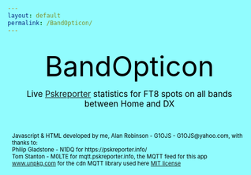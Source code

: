 ```yaml
---
layout: default
permalink: /BandOpticon/
---
```


<!-- Next steps
Add option to enter your own call & see the same stats but for your call only (under the TX,rx, sq in the band details box)

Validation for home squares definition

Allow edit of purge time and refresh time

-->

<html>
<head><style>
:root {background-color: #91FCFE; color:black;text-align: left; font-size: 1em;}
#main_content { background-color: #DFF8FE; color:black;text-align: left; font-size: 1em;}
div {margin: 2px;  padding: 5px;}
#BO_title {text-align: center; font-size: 4em;}
#BO_subtitle {text-align: center; font-size: 1.2em;}
#credits {color:black; font-size: 0.8em;}
.detail > div {background-color: rgba(255, 255, 255, 0.8);}
.transmit {color:red; }
.receive {color:green; }
.interzone {color:blue; }
.outgoing {color:Fuchsia; }
.incoming {color:olive;}
.bandblock {display: grid; grid-template-columns: auto auto auto auto auto;}
.bandblock > div {background-color: rgba(255, 255, 255, 0.8);}
</style>
</head>

<body id="BandOpticonBody"><div>
<div id="BO_title" name="BO_title">BandOpticon</div>
<div id="BO_subtitle" name="BO_subtitle">Live <a href='https://pskreporter.info/'>Pskreporter</a> statistics for FT8 spots on all bands between Home and DX</div>
<div class="detail" id="controls" name="controls"></div>
<div class="detail" id="detail" name="detail"></div>
<div class="bandblock" id="bandblock"></div>
<div class="detail" id="credits" name="credits">
  Javascript & HTML developed by me, Alan Robinson - G1OJS - G1OJS@yahoo.com, with thanks to:<BR>
  Philip Gladstone - N1DQ for https://pskreporter.info/<br>
  Tom Stanton - M0LTE for mqtt.pskreporter.info, the MQTT feed for this app<br>
  <a href='https://www.unpkg.com/browse/mqtt@5.10.1/README.md'>www.unpkg.com</a> 
  for the cdn MQTT library used here <a href='https://www.unpkg.com/browse/mqtt@5.10.1/LICENSE.md'>MIT license</a>
</div>
</div></body>

<!--Get the library for MQTT functions -->
<script src="https://unpkg.com/mqtt/dist/mqtt.min.js"></script>

<script>
  function updateDetails(newWant){
  // this is clunky and risks not being defned if loading order differs?
    if(!(typeof newWant==='undefined')) {
       if(newWant>=0) {detailWanted=newWant} else {detailWanted="Layout"}
    };
    if(detailWanted=="Layout"){
      detail.innerHTML="<div>Band box layout:<br><strong>Band</strong><br> \
         Spots: number of spots "+
         "<span class='interzone'> Home &#8680 Home /</span>"+
         "<span class='outgoing'> Home &#8680 DX /</span>"+
         "<span class='incoming'> DX &#8680 Home</span><br>"+
         "<span class='transmit'>Tx Calls: number of unique calls in 'Home' received by anyone</span><br> \
         <span class='receive'>Rx Calls: number of unique calls in 'Home' receiving anyone</span></div>"
    } else {
      showBandActiveCallsInDetails(detailWanted);
    }
  }

  function updateControls(){
    var now = new Date;
    var utc_timestamp = now.getUTCDate()+"/"+now.getUTCMonth()+"/"+now.getUTCFullYear()+" "
       +("0"+now.getUTCHours()).substr(-2)+":"
       +("0"+now.getUTCMinutes()).substr(-2)+":"
       +("0"+now.getUTCSeconds()).substr(-2)+" UTC";
    var runningmins=Math.trunc(((now-tStart)/1000) / 60);
    controls.innerHTML="<div><strong>"+utc_timestamp+"</strong> (running for "+runningmins+" minutes)"+
       "<br>Home = Squares "+Squares+" <a href='#controls' onclick='editSquares();'>edit</a><br>"+
       "Spots purged when older than "+purgeMinutes+" minutes"
  }

  // Define the Squares and Bands of interest
  //localStorage.removeItem('Squares')
  if(localStorage.getItem('Squares')){
    var Squares=JSON.parse(localStorage.getItem('Squares'));
  } else {
    var Squares=["IO","JO01","JO02","JO03","JO04"];
    localStorage.setItem('Squares', JSON.stringify(Squares));
  }

  const Bands=["160m","80m","60m","40m","30m","20m","17m","15m","12m","10m","6m","4m","2m","70cm","23cm"];
  const refreshSeconds=2;
  const purgeMinutes=5;
  let detailWanted="Layout";
  let spots=[];
  let tWrite=Date.now();
  let tStart=Date.now();
  updateDetails();
  updateControls();

  function editSquares(){
    var resp=prompt("Enter Squares",Squares);
 //   var regex=/^(([0-9]+)(,(?=[0-9]))?)+$/;
 //   if (regex.test(resp)) {
      Squares=resp;
      updateControls();
      localStorage.setItem('Squares', Squares);
      spots=[];
      tWrite=0; //forces an onmessage screen update
 //   } else {
 //     alert("Squares list must be comma-separated valid squares");
 //   }
  }

// Add in the boxes for all bands, and inside them the required outputs with IDs
var toAdd = document.createDocumentFragment();
for(var i=0; i < Bands.length; i++){
   var newDiv = document.createElement('div');
   newDiv.id = Bands[i];     
   newDiv.innerHTML="<strong>"+Bands[i]+"</strong> \
     <a href='#controls' onclick='updateDetails("+i+");'> details</a><br> \
     <output id='"+Bands[i]+"spots'></output><br> \
     <output id='"+Bands[i]+"calls'></output>";
   toAdd.appendChild(newDiv);
}
document.getElementById('bandblock').appendChild(toAdd);

  // Connect to Pskreporter and subscribe on connect
  const client=mqtt.connect("wss://mqtt.pskreporter.info:1886");
  client.onSuccess=client.subscribe('pskr/filter/v2/+/FT8/+/+/+/+/+/#');
  client.on("message", (filter,message) => {onMessage(message.toString());}  );

  function onMessage(message){    
    if ( (Date.now()-tWrite)/1000 > refreshSeconds ){
    	tWrite=Date.now();
      purgeSpots();
      writeBandSpotStats();
      writeBandActiveCallStats();
      updateDetails();
      updateControls();
    }
    b=getVal("b",message); //ignore nessages for bands we aren't set up to watch
    if(!Bands.includes(b)) {return;}
    
    sl=getVal("sl",message);
    if(SquareInHome(sl)){addSpot(message); return;}
    rl=getVal("rl",message);
    if(SquareInHome(rl)){addSpot(message);}
  }
  
  function purgeSpots(){
    var del=[];
    for (let iSpot=0; iSpot < spots.length; iSpot++) {
      var spot=spots[iSpot];
      var tSpot=spot[1];
      if((Date.now()/1000-tSpot)/60 > purgeMinutes) {del.push(iSpot)}
    }
    for (let iSpot=0; iSpot <del.length;iSpot++){spots.splice(del[iSpot],1)}
  }
  
  function addSpot(message){
    band=getVal("b",message);
    senderCall=getVal("sc",message);
    receiverCall=getVal("rc",message);
    senderSq=getVal("sl",message).toUpperCase();
    receiverSq=getVal("rl",message).toUpperCase();
    tSpot=parseInt(getVal("t",message));
    spots.push([band,tSpot,senderCall,receiverCall,senderSq,receiverSq]);
  }
  
  function writeBandSpotStats(){
    var bandStats = [];
    for(let i = 0; i < Bands.length; i++) {
        bandStats[i]=[];
        bandStats[i][0]=0;
        bandStats[i][1]=0;
        bandStats[i][2]=0;
    }
    for (let iSpot=0; iSpot < spots.length; iSpot++) {
      var spot=spots[iSpot];
      var dircode=0;    // dircode is 0=H->H, 1=DX->H, 2=H->DX, 3=DX-DX
      if(!SquareInHome(spots[iSpot][4])) {dircode+=1};
      if(!SquareInHome(spots[iSpot][5])) {dircode+=2};
      iBand=Bands.indexOf(spot[0]);
      if(dircode>2 || iBand==-1){
         console.log("Bad spot "+spot);
      } else {
         bandStats[iBand][dircode]+=1;
      }
    }
    for (let iBand=0; iBand < Bands.length; iBand++) {
      var snum=bandStats[iBand];
      document.getElementById(Bands[iBand]+"spots").innerHTML=
        "Spots "+snum[0]
        +"/<span class='outgoing'>"+snum[2]
        +"</span>/<span class='incoming'>"+snum[1]
        +"</span>";
    }
  }
  
   function writeBandActiveCallStats(){
  //spots array 0=band,1=tSpot,2=senderCall,3=receiverCall,4=senderSq,5=receiverSq
     for (iBand=0; iBand<Bands.length; iBand++){
       //note - we use sets here as an easy way of counting unique calls
       var active_tx=new Set;
       var active_rx=new Set;
       for (let iSpot=1; iSpot < spots.length; iSpot++) {
         var spot=spots[iSpot];
         if(spot[0]==Bands[iBand]){
           if(SquareInHome(spot[4])) {active_tx.add(spot[2])};
           if(SquareInHome(spot[5])) {active_rx.add(spot[3])};
         }
       }
       document.getElementById(Bands[iBand]+"calls").innerHTML=
         "<span class='transmit'>Tx Calls "+active_tx.size+"</span><br>"+
         "<span class='receive'>"+"Rx Calls "+active_rx.size+"</span>";
     }
   }
    
  function showBandActiveCallsInDetails(iBand){

    var active_tx=new Set;
    var active_rx=new Set;
    var Sq2_reached=new Set;
    var Sq2_spotted=new Set;
    var Sq4_reached=new Set;
    var Sq4_spotted=new Set;
    for (let iSpot=1; iSpot < spots.length; iSpot++) {
      var spot=spots[iSpot];
  //spots array 0=band,1=tSpot,2=senderCall,3=receiverCall,4=senderSq,5=receiverSq
      if(spot[0]==Bands[iBand]){
        if(SquareInHome(spot[4])) {
           active_tx.add(spot[2]);
           Sq2_reached.add(spot[5].substr(0,2));
           Sq4_reached.add(spot[5].substr(0,4));
        }
        if(SquareInHome(spot[5])) {
           active_rx.add(spot[3]);
           Sq2_spotted.add(spot[4].substr(0,2));
           Sq4_spotted.add(spot[4].substr(0,4));
        }
      }
    }

    if(Sq4_reached.size>10) {var Sq_reached=Sq2_reached;} else {var Sq_reached=Sq4_reached;} 
    if(Sq4_spotted.size>10) {var Sq_spotted=Sq2_spotted;} else {var Sq_spotted=Sq4_spotted;} 
    
    detail.innerHTML="<div>"+ 
       "<strong>"+Bands[iBand]+"</strong><br>"+ 
       "<a href='#controls' onclick='updateDetails(-1);'> show layout</a><br>" +
       "<p class='transmit'><strong>Tx calls:</strong> "+Array.from(active_tx).toSorted().join(' ')+"<br>"+
       "<strong>Sq reached:</strong> "+Array.from(Sq_reached).toSorted().join(' ')+"<br></p>"+
       "<p class='receive'><strong>Rx calls:</strong> "+Array.from(active_rx).toSorted().join(' ')+"<br>"+
       "<strong>Sq spotted:</strong> "+Array.from(Sq_spotted).toSorted().join(' ')+"<br></p>"+
       "</div>";
  }

  function SquareInHome(sq){
    return (Squares.includes(sq.substr(0,2)) || Squares.includes(sq.substr(0,4)) || Squares.includes(sq.substr(0,6)))
  }
  
  function getVal(key,message){
    var iVal=message.indexOf('"'+key+'":');
    var iColon=message.indexOf(':',iVal);
    var iComma=message.indexOf(",",iColon);
    var val=message.slice(iColon+1,iComma).replace(/"/g, '');
    return val;
  }
 

</script>


</html>



















































































